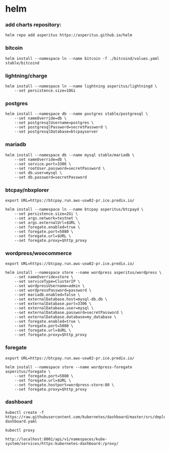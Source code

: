 # helm

<!-- 
kubectl create serviceaccount --namespace kube-system tiller
kubectl create clusterrolebinding tiller-cluster-rule --clusterrole=cluster-admin --serviceaccount=kube-system:tiller
kubectl patch deploy --namespace kube-system tiller-deploy -p '{"spec":{"template":{"spec":{"serviceAccount":"tiller"}}}}'
helm init --service-account tiller --upgrade
-->

### add charts repository:

<!-- helm repo add incubator http://storage.googleapis.com/kubernetes-charts-incubator -->
```
helm repo add asperitus https://asperitus.github.io/helm
```

<!--
create namespace:

kubectl create namespace fe


zookeeper:

helm install --namespace fe --name zookeeper incubator/zookeeper \
      --set replicaCount=1 \
      --set fullnameOverride=zookeeper

nifi:

helm install --namespace fe --name nifi asperitus/nifi

helm install --namespace fe --name nifi asperitus/nifi \
    --set replicaCount=1 \
    --set zookeeper.enabled=false \
    --set zookeeper.url=zookeeper:2181
-->

<!-- ### nifi

```
helm install --namespace fe --name nifi ./nifi \
    --set replicaCount=1 \
    --set zookeeper.enabled=false \
    --set zookeeper.url=zookeeper:2181
``` -->

### bitcoin

```
helm install --namespace ln --name bitcoin -f ./bitcoind/values.yaml stable/bitcoind
```

### lightning/charge

```
helm install --namespace ln --name lightning asperitus/lightningd \
    --set persistence.size=10Gi
```

### postgres

```
helm install --namespace db --name postgres stable/postgresql \
    --set nameOverride=db \
    --set postgresqlUsername=postgres \
    --set postgresqlPassword=secretPassword \
    --set postgresqlDatabase=btcpayserver
 ```

<!--
PostgreSQL can be accessed via port 5432 on the following DNS name from within your cluster:

    postgres-db.db.svc.cluster.local

To get the password for "postgres" run:

    export POSTGRESQL_PASSWORD=$(kubectl get secret --namespace db postgres-db -o jsonpath="{.data.postgresql-password}" | base64 --decode)

To connect to your database run the following command:

    kubectl run postgres-db-client --rm --tty -i --image bitnami/postgresql --env="PGPASSWORD=$POSTGRESQL_PASSWORD" --command -- psql --host postgres-db -U postgres



To connect to your database from outside the cluster execute the following commands:

    kubectl port-forward --namespace db svc/postgres-db 5432:5432 &
    PGPASSWORD=secretPassword "psql --host 127.0.0.1 -U postgres
-->

### mariadb
```
helm install --namespace db --name mysql stable/mariadb \
    --set nameOverride=db \
    --set service.port=3306 \
    --set rootUser.password=secretPassword \
    --set db.user=mysql \
    --set db.password=secretPassword
```

<!--
Administrator credentials:

  Username: root
  Password : $(kubectl get secret --namespace db mysql-db -o jsonpath="{.data.mariadb-root-password}" | base64 --decode)

To connect to your database:

  1. Run a pod that you can use as a client:

      kubectl run mysql-db-client --rm --tty -i --image  docker.io/bitnami/mariadb:10.1.36 --namespace db --command -- bash

  2. To connect to master service (read/write):

      mysql -h mysql-db.db.svc.cluster.local -uroot -p my_database

  3. To connect to slave service (read-only):

      mysql -h mysql-mariadb-slave.db.svc.cluster.local -uroot -p my_database

To upgrade this helm chart:

  1. Obtain the password as described on the 'Administrator credentials' section and set the 'rootUser.password' parameter as shown below:

      ROOT_PASSWORD=$(kubectl get secret --namespace db mysql-db -o jsonpath="{.data.mariadb-root-password}" | base64 --decode)
      helm upgrade mysql stable/mariadb --set rootUser.password=$ROOT_PASSWORD
-->

<!-- my_database -->
<!-- --set db.name=storefront privileges not granted -->
<!-- kubectl -n store exec -i -t mysql-mariadb-master-0 -- mysql -uroot --password=secretPassword -->

### btcpay/nbxplorer

```
export URL=https://btcpay.run.aws-usw02-pr.ice.predix.io/

helm install --namespace ln --name btcpay asperitus/btcpayd \
    --set persistence.size=2Gi \
    --set args.network=testnet \
    --set args.externalUrl=$URL \
    --set foregate.enabled=true \
    --set foregate.port=5080 \
    --set foregate.url=$URL \
    --set foregate.proxy=$http_proxy
```

<!--
helm upgrade btcpay ./btcpayd --set args.externalUrl=http://localhost:23001/
helm upgrade btcpay ./btcpayd --set args.externalUrl=https://btcpay.run.aws-usw02-pr.ice.predix.io/ 
-->

### wordpress/woocommerce

```
export URL=https://btcpay.run.aws-usw02-pr.ice.predix.io/

helm install --namespace store --name wordpress asperitus/wordpress \
    --set nameOverride=store \
    --set serviceType=ClusterIP \
    --set wordpressUsername=admin \
    --set wordpressPassword=password \
    --set mariadb.enabled=false \
    --set externalDatabase.host=mysql-db.db \
    --set externalDatabase.port=3306 \
    --set externalDatabase.user=mysql \
    --set externalDatabase.password=secretPassword \
    --set externalDatabase.database=my_database \
    --set foregate.enabled=true \
    --set foregate.port=5080 \
    --set foregate.url=$URL \
    --set foregate.proxy=$http_proxy
```

### foregate

```
export URL=https://btcpay.run.aws-usw02-pr.ice.predix.io/

helm install --namespace store --name wordpress-foregate asperitus/foregate \
    --set foregate.port=5080 \
    --set foregate.url=$URL \
    --set foregate.hostport=wordpress-store:80 \
    --set foregate.proxy=$http_proxy
```

### dashboard

```
kubectl create -f https://raw.githubusercontent.com/kubernetes/dashboard/master/src/deploy/recommended/kubernetes-dashboard.yaml

kubectl proxy

http://localhost:8001/api/v1/namespaces/kube-system/services/https:kubernetes-dashboard:/proxy/

```


<!--  -->
<!-- docker run -it --rm --entrypoint "/bin/bash" elementsproject/lightningd -->
<!-- docker run -it --rm --entrypoint "/usr/bin/lightning-cli" elementsproject/lightningd --help -->
<!-- kubectl exec -i -t -n ln $POD -- bash -->

